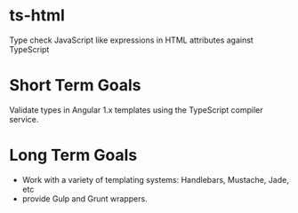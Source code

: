 # ts-html
Type check JavaScript like expressions in HTML attributes against TypeScript

# Short Term Goals 
Validate types in Angular 1.x templates using  the TypeScript compiler service. 

# Long Term Goals
* Work with a variety of templating systems: Handlebars, Mustache, Jade, etc
* provide Gulp and Grunt wrappers. 
